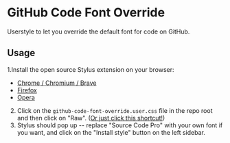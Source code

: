 # GitHub Code Font Override

Userstyle to let you override the default font for code on GitHub.

## Usage

1.Install the open source Stylus extension on your browser:
- <a href="https://chrome.google.com/webstore/detail/stylus/clngdbkpkpeebahjckkjfobafhncgmne" target="_blank">Chrome / Chromium / Brave</a>
- <a href="https://addons.mozilla.org/en-US/firefox/addon/styl-us/" target="_blank">Firefox</a>
- <a href="https://addons.opera.com/en/extensions/details/stylus/" target="_blank">Opera</a>

2. Click on the `github-code-font-override.user.css` file in the repo root and then click on "Raw". (<a href="https://github.com/tallpants/github-code-font-override/raw/master/github-code-font-override.user.css" target="_blank">Or just click this shortcut!</a>)
3. Stylus should pop up -- replace "Source Code Pro" with your own font if you want, and click on the "Install style" button on the left sidebar.
